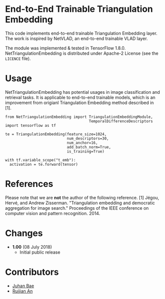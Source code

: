 # End-to-End Trainable Triangulation Embedding
This code implements end-to-end trainable Triangulation Embedding layer. The work is inspired by NetVLAD, an end-to-end trainable VLAD layer. 

The module was implemented & tested in TensorFlow 1.8.0. NetTriangulationEmbedding is distributed under Apache-2 License (see the `LICENCE` file). 

# Usage
NetTriangulationEmbedding has potential usages in image classification and retrieval tasks. It is applicable to end-to-end trainable models, which is an improvement from origianl Triangulation Embedding method described in [1].
```
from NetTriangulationEmbedding import TriangulationEmbeddingModule, 
                                      TemporalDifferenceDescriptors
import tensorflow as tf

te = TriangulationEmbedding(feature_size=1024, 
                            num_descriptors=30, 
                            num_anchor=16, 
                            add_batch_norm=True, 
                            is_training=True)

with tf.variable_scope("t_emb"):
  activation = te.forward(tensor)
```

# References
Please note that we are **not** the author of the following reference.
[1] Jégou, Hervé, and Andrew Zisserman. "Triangulation embedding and democratic aggregation for image search." Proceedings of the IEEE conference on computer vision and pattern recognition. 2014.

# Changes
- **1.00** (08 July 2018)
    - Initial public release
    
# Contributors
- [Juhan Bae](https://github.com/pomonam)
- [Ruijian An](https://github.com/RuijianSZ)

